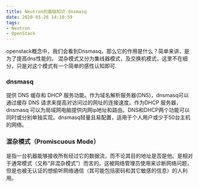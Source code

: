 ```yaml
---
title: Neutron的基础知识-dnsmasq
date: 2020-05-26 14:10:59
tags: 
- Neutron 
- OpenStack
---
```


openstack概念中，我们会看到Dnsmasq，那么它的作用是什么？简单来讲，是为了提高dns性能的。
混杂模式又分为集线器模式，及交换机模式，这里不在细分，只是对这个模式有一个简单的感性认知即可.

### dnsmasq

提供 DNS 缓存和 DHCP 服务功能。作为域名解析服务器(DNS)，dnsmasq可以通过缓存 DNS 请求来提高对访问过的网址的连接速度。作为DHCP 服务器，dnsmasq 可以为局域网电脑提供内网ip地址和路由。DNS和DHCP两个功能可以同时或分别单独实现。dnsmasq轻量且易配置，适用于个人用户或少于50台主机的网络。

### 混杂模式（Promiscuous Mode）

是指一台机器能够接收所有经过它的数据流，而不论其目的地址是否是他。是相对于通常模式（又称“非混杂模式”）而言的。这被网络管理员使用来诊断网络问题，但是也被无认证的想偷听网络通信（其可能包括密码和其它敏感的信息）的人利用。

